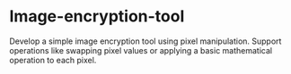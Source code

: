 # Image-encryption-tool
Develop a simple image encryption tool using pixel manipulation. Support operations like swapping pixel values or applying a basic mathematical operation to each pixel.
